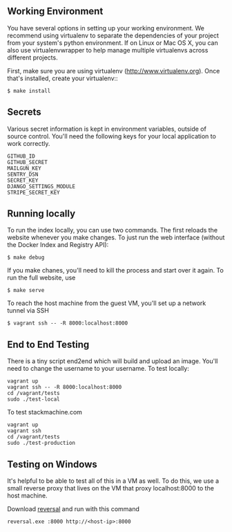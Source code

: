 ## Working Environment

You have several options in setting up your working environment.  We recommend
using virtualenv to separate the dependencies of your project from your system's
python environment.  If on Linux or Mac OS X, you can also use virtualenvwrapper to help manage multiple virtualenvs across different projects.

First, make sure you are using virtualenv (http://www.virtualenv.org). Once
that's installed, create your virtualenv::

    $ make install

## Secrets

Various secret information is kept in environment variables, outside of source
control. You'll need the following keys for your local application to work
correctly.

    GITHUB_ID
    GITHUB_SECRET
    MAILGUN_KEY
    SENTRY_DSN
    SECRET_KEY
    DJANGO_SETTINGS_MODULE
    STRIPE_SECRET_KEY


## Running locally

To run the index locally, you can use two commands. The first reloads the
website whenever you make changes. To just run the web interface (without the
Docker Index and Registry API):

    $ make debug

If you make chanes, you'll need to kill the process and start over it again. To
run the full website, use

    $ make serve

To reach the host machine from the guest VM, you'll set up a network tunnel via SSH

    $ vagrant ssh -- -R 8000:localhost:8000

## End to End Testing

There is a tiny script end2end which will build and upload an image. You'll
need to change the username to your username. To test locally:

    vagrant up
    vagrant ssh -- -R 8000:localhost:8000
    cd /vagrant/tests
    sudo ./test-local

 To test stackmachine.com

    vagrant up
    vagrant ssh
    cd /vagrant/tests
    sudo ./test-production


## Testing on Windows

It's helpful to be able to test all of this in a VM as well. To do this, we use
a small reverse proxy that lives on the VM that proxy localhost:8000 to the
host machine. 

Download [reversal](https://github.com/kyleconroy/reversal) and run with this command

    reversal.exe :8000 http://<host-ip>:8000
